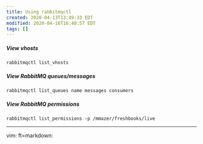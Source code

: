 ```yaml
---
title: Using rabbitmqctl
created: 2020-04-13T13:49:33 EDT
modified: 2020-04-16T16:40:57 EDT
tags: []
---
```


##### View vhosts

    rabbitmqctl list_vhosts

##### View RabbitMQ queues/messages

    rabbitmqctl list_queues name messages consumers

##### View RabbitMQ permissions

    rabbitmqctl list_permissions -p /mmazer/freshbooks/live

---
vim: ft=markdown:
